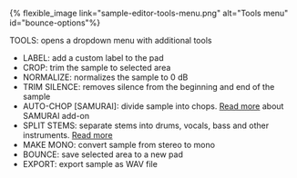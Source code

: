 ---
---

{% flexible_image link="sample-editor-tools-menu.png" alt="Tools menu" id="bounce-options"%}

TOOLS: opens a dropdown menu with additional tools

* LABEL: add a custom label to the pad
* CROP: trim the sample to selected area
* NORMALIZE: normalizes the sample to 0 dB
* TRIM SILENCE: removes silence from the beginning and end of the sample
* AUTO-CHOP [SAMURAI]: divide sample into chops. [Read more](./10-in-app-purchases#101-samurai) about SAMURAI add-on
* SPLIT STEMS: separate stems into drums, vocals, bass and other instruments. [Read more](./4-sample#410-split-stems)
* MAKE MONO: convert sample from stereo to mono
* BOUNCE: save selected area to a new pad
* EXPORT: export sample as WAV file